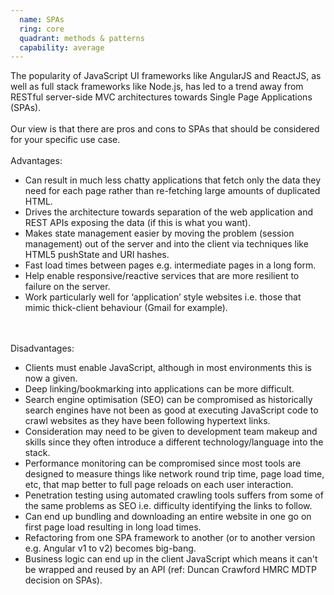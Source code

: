 ```yaml
---
  name: SPAs
  ring: core
  quadrant: methods & patterns
  capability: average
---
```

The popularity of JavaScript UI frameworks like AngularJS and ReactJS, as well as full stack frameworks like Node.js, has led to a trend away from RESTful server-side MVC architectures towards Single Page Applications (SPAs).
<br/><br/>
Our view is that there are pros and cons to SPAs that should be considered for your specific use case.
<br/><br/>
Advantages:
<ul>
<li>Can result in much less chatty applications that fetch only the data they need for each page rather than re-fetching large amounts of duplicated HTML.</li>
<li>Drives the architecture towards separation of the web application and REST APIs exposing the data (if this is what you want).</li>
<li>Makes state management easier by moving the problem (session management) out of the server and into the client via techniques like HTML5 pushState and URI hashes.</li>
<li>Fast load times between pages e.g. intermediate pages in a long form.</li>
<li>Help enable responsive/reactive services that are more resilient to failure on the server.</li>
<li>Work particularly well for ‘application’ style websites i.e. those that mimic thick-client behaviour (Gmail for example).</li>
</ul>
<br/><br/>
Disadvantages:
<ul>
<li>Clients must enable JavaScript, although in most environments this is now a given.</li>
<li>Deep linking/bookmarking into applications can be more difficult.</li>
<li>Search engine optimisation (SEO) can be compromised as historically search engines have not been as good at executing JavaScript code to crawl websites as they have been following hypertext links.</li>
<li>Consideration may need to be given to development team makeup and skills since they often introduce a different technology/language into the stack.</li>
<li>Performance monitoring can be compromised since most tools are designed to measure things like network round trip time, page load time, etc, that map better to full page reloads on each user interaction.</li>
<li>Penetration testing using automated crawling tools suffers from some of the same problems as SEO i.e. difficulty identifying the links to follow.</li>
<li>Can end up bundling and downloading an entire website in one go on first page load resulting in long load times.</li>
<li>Refactoring from one SPA framework to another (or to another version e.g. Angular v1 to v2) becomes big-bang.</li>
<li>Business logic can end up in the client JavaScript which means it can't be wrapped and reused by an API (ref: Duncan Crawford HMRC MDTP decision on SPAs).</li>
</ul>
